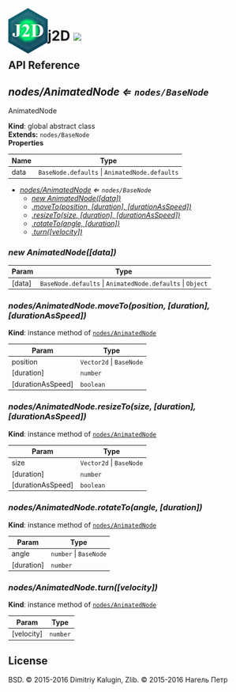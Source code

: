 <img src="https://github.com/fsggs/j2d/blob/0.2.0-dev/src/img/logo.png?raw=true" align="left" width="80"/>
<h1 align="left">j2D <a href="https://www.versioneye.com/user/projects/56afa5f63d82b9003761dfc8">
    <img src="https://www.versioneye.com/user/projects/56afa5f63d82b9003761dfc8/badge.svg?style=flat"/></a></h1>


## API Reference

<a name="nodes/AnimatedNode"></a>

## *nodes/AnimatedNode ⇐ <code>nodes/BaseNode</code>*
AnimatedNode

**Kind**: global abstract class  
**Extends:** <code>nodes/BaseNode</code>  
**Properties**

| Name | Type |
| --- | --- |
| data | <code>BaseNode.defaults</code> &#124; <code>AnimatedNode.defaults</code> | 


* *[nodes/AnimatedNode](#nodes/AnimatedNode) ⇐ <code>nodes/BaseNode</code>*
    * *[new AnimatedNode([data])](#new_nodes/AnimatedNode_new)*
    * *[.moveTo(position, [duration], [durationAsSpeed])](#nodes/AnimatedNode+moveTo)*
    * *[.resizeTo(size, [duration], [durationAsSpeed])](#nodes/AnimatedNode+resizeTo)*
    * *[.rotateTo(angle, [duration])](#nodes/AnimatedNode+rotateTo)*
    * *[.turn([velocity])](#nodes/AnimatedNode+turn)*

<a name="new_nodes/AnimatedNode_new"></a>

### *new AnimatedNode([data])*

| Param | Type |
| --- | --- |
| [data] | <code>BaseNode.defaults</code> &#124; <code>AnimatedNode.defaults</code> &#124; <code>Object</code> | 

<a name="nodes/AnimatedNode+moveTo"></a>

### *nodes/AnimatedNode.moveTo(position, [duration], [durationAsSpeed])*
**Kind**: instance method of <code>[nodes/AnimatedNode](#nodes/AnimatedNode)</code>  

| Param | Type |
| --- | --- |
| position | <code>Vector2d</code> &#124; <code>BaseNode</code> | 
| [duration] | <code>number</code> | 
| [durationAsSpeed] | <code>boolean</code> | 

<a name="nodes/AnimatedNode+resizeTo"></a>

### *nodes/AnimatedNode.resizeTo(size, [duration], [durationAsSpeed])*
**Kind**: instance method of <code>[nodes/AnimatedNode](#nodes/AnimatedNode)</code>  

| Param | Type |
| --- | --- |
| size | <code>Vector2d</code> &#124; <code>BaseNode</code> | 
| [duration] | <code>number</code> | 
| [durationAsSpeed] | <code>boolean</code> | 

<a name="nodes/AnimatedNode+rotateTo"></a>

### *nodes/AnimatedNode.rotateTo(angle, [duration])*
**Kind**: instance method of <code>[nodes/AnimatedNode](#nodes/AnimatedNode)</code>  

| Param | Type |
| --- | --- |
| angle | <code>number</code> &#124; <code>BaseNode</code> | 
| [duration] | <code>number</code> | 

<a name="nodes/AnimatedNode+turn"></a>

### *nodes/AnimatedNode.turn([velocity])*
**Kind**: instance method of <code>[nodes/AnimatedNode](#nodes/AnimatedNode)</code>  

| Param | Type |
| --- | --- |
| [velocity] | <code>number</code> | 


## License

BSD. © 2015-2016 Dimitriy Kalugin, Zlib. © 2015-2016 Нагель Петр

